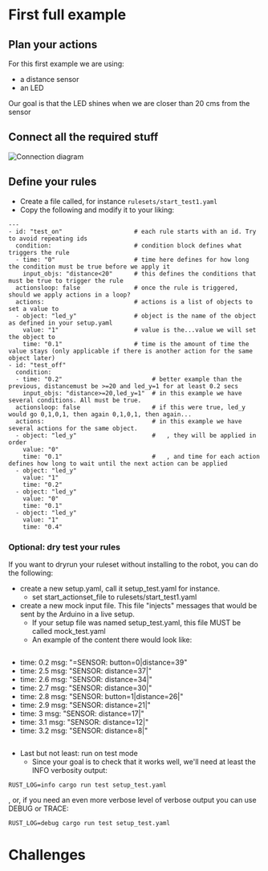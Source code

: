 # First full example

## Plan your actions

For this first example we are using:
- a distance sensor
- an LED

Our goal is that the LED shines when we are closer than 20 cms from the sensor

## Connect all the required stuff

![Connection diagram](https://github.com/angelalonso/robot/tree/master/img/diagram.v2.1.png)  

## Define your rules
- Create a file called, for instance `rulesets/start_test1.yaml`
- Copy the following and modify it to your liking:
```
--- 
- id: "test_on"                    # each rule starts with an id. Try to avoid repeating ids
  condition:                       # condition block defines what triggers the rule
  - time: "0"                      # time here defines for how long the condition must be true before we apply it
    input_objs: "distance<20"      # this defines the conditions that must be true to trigger the rule
  actionsloop: false               # once the rule is triggered, should we apply actions in a loop?
  actions:                         # actions is a list of objects to set a value to
  - object: "led_y"                # object is the name of the object as defined in your setup.yaml
    value: "1"                     # value is the...value we will set the object to
    time: "0.1"                    # time is the amount of time the value stays (only applicable if there is another action for the same object later)
- id: "test_off"
  condition:
  - time: "0.2"                         # better example than the previous, distancemust be >=20 and led_y=1 for at least 0.2 secs 
    input_objs: "distance>=20,led_y=1"  # in this example we have several conditions. All must be true.
  actionsloop: false                    # if this were true, led_y would go 0,1,0,1, then again 0,1,0,1, then again...
  actions:                              # in this example we have several actions for the same object.
  - object: "led_y"                     #   , they will be applied in order
    value: "0"                          
    time: "0.1"                         #   , and time for each action defines how long to wait until the next action can be applied
  - object: "led_y"
    value: "1"
    time: "0.2"
  - object: "led_y"
    value: "0"
    time: "0.1"
  - object: "led_y"
    value: "1"
    time: "0.4"
```

### Optional: dry test your rules
If you want to dryrun your ruleset without installing to the robot, you can do the following:
- create a new setup.yaml, call it setup_test.yaml for instance.
  - set start_actionset_file to rulesets/start_test1.yaml 
- create a new mock input file. This file "injects" messages that would be sent by the Arduino in a live setup. 
  - If your setup file was named setup_test.yaml, this file MUST be called mock_test.yaml
  - An example of the content there would look like:
  ```
- time: 0.2
  msg: "=SENSOR: button=0|distance=39"
- time: 2.5
  msg: "SENSOR: distance=37|"
- time: 2.6
  msg: "SENSOR: distance=34|"
- time: 2.7
  msg: "SENSOR: distance=30|"
- time: 2.8
  msg: "SENSOR: button=1|distance=26|"
- time: 2.9
  msg: "SENSOR: distance=21|"
- time: 3
  msg: "SENSOR: distance=17|"
- time: 3.1
  msg: "SENSOR: distance=12|"
- time: 3.2 
  msg: "SENSOR: distance=8|"
  ```
- Last but not least: run on test mode
  - Since your goal is to check that it works well, we'll need at least the INFO verbosity output:
```
RUST_LOG=info cargo run test setup_test.yaml
```
, or, if you need an even more verbose level of verbose output you can use DEBUG or TRACE:
```
RUST_LOG=debug cargo run test setup_test.yaml
```


# Challenges

